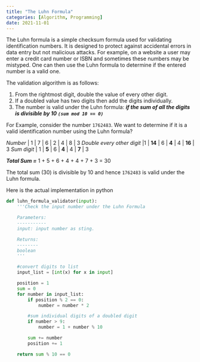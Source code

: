 ```yaml
---
title: "The Luhn Formula"
categories: [Algorithm, Programming]
date: 2021-11-01
---
```


The Luhn formula is a simple checksum formula used for validating identification numbers. It is designed to protect against accidental errors in data entry but not malicious attacks. For example, on a website a user may enter a credit card number or ISBN and sometimes these numbers may be mistyped. One can then use the Luhn formula to determine if the entered number is a valid one.

<!--more-->

The validation algorithm is as follows:
1. From the rightmost digit, double the value of every other digit.
2. If a doubled value has two digits then add the digits individually.
3. The number is valid under the Luhn formula: ***if the sum of all the digits is divisible by 10 `(sum mod 10 == 0)`***

For Example, consider the number `1762483`. We want to determine if it is a valid identification number using the Luhn formula?


*Number* | 1 | 7 | 6 | 2 | 4 | 8 | 3
*Double every other digit* |1 | **14** | 6 | **4** | 4 | **16** | 3
*Sum digit* | 1 | **5** | 6 | **4** | 4 | **7** | 3

***Total Sum =*** 1 + 5 + 6 + 4 + 4 + 7 + 3 = 30

The total sum (30) is divisible by 10 and hence `1762483` is valid under the Luhn formula.

Here is the actual implementation in python

```python
def luhn_formula_validator(input):
	'''Check the input number under the Luhn Formula

	Parameters:
	-----------
	input: input number as sting.

	Returns:
	--------
	boolean
	'''

	#convert digits to list
	input_list = [int(x) for x in input]

	position = 1
	sum = 0
	for number in input_list:
		if position % 2 == 0:
			number = number * 2

		#sum individual digits of a doubled digit
		if number > 9:
			number = 1 + number % 10

		sum += number
		position += 1

	return sum % 10 == 0
```
